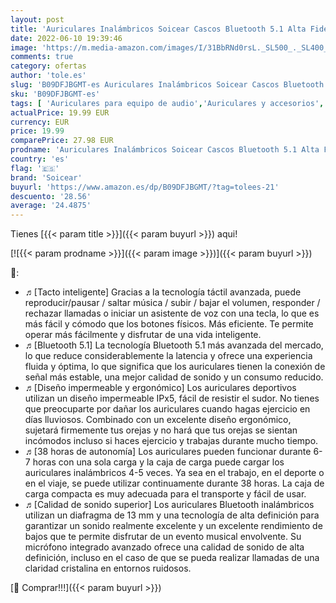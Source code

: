```yaml
---
layout: post
title: 'Auriculares Inalámbricos Soicear Cascos Bluetooth 5.1 Alta Fidelidad Estéreo Con Micrófono 38 Horas De Reproducción Control Táctil IPX5 Impermeable Apto Para IPhone Samsung Huawei Xiaomi Blanco'
date: 2022-06-10 19:39:46
image: 'https://m.media-amazon.com/images/I/31BbRNd0rsL._SL500_._SL400_.jpg'
comments: true
category: ofertas
author: 'tole.es'
slug: 'B09DFJBGMT-es Auriculares Inalámbricos Soicear Cascos Bluetooth 5.1 Alta...'
sku: 'B09DFJBGMT-es'
tags: [ 'Auriculares para equipo de audio','Auriculares y accesorios','Electrónica','iphone','soicear','🇪🇸', ]
actualPrice: 19.99 EUR
currency: EUR
price: 19.99
comparePrice: 27.98 EUR
prodname: 'Auriculares Inalámbricos Soicear Cascos Bluetooth 5.1 Alta Fidelidad Estéreo Con Micrófono 38 Horas De Reproducción Control Táctil IPX5 Impermeable Apto Para IPhone Samsung Huawei Xiaomi Blanco'
country: 'es'
flag: '🇪🇸'
brand: 'Soicear'
buyurl: 'https://www.amazon.es/dp/B09DFJBGMT/?tag=tolees-21'
descuento: '28.56'
average: '24.4875'
---
```


Tienes [{{< param title >}}]({{< param buyurl >}}) aqui!

[![{{< param prodname >}}]({{< param image >}})]({{< param buyurl >}})

🔎:

- ♬[Tacto inteligente] Gracias a la tecnología táctil avanzada, puede reproducir/pausar / saltar música / subir / bajar el volumen, responder / rechazar llamadas o iniciar un asistente de voz con una tecla, lo que es más fácil y cómodo que los botones físicos. Más eficiente. Te permite operar más fácilmente y disfrutar de una vida inteligente.
- ♬[Bluetooth 5.1] La tecnología Bluetooth 5.1 más avanzada del mercado, lo que reduce considerablemente la latencia y ofrece una experiencia fluida y óptima, lo que significa que los auriculares tienen la conexión de señal más estable, una mejor calidad de sonido y un consumo reducido.
- ♬[Diseño impermeable y ergonómico] Los auriculares deportivos utilizan un diseño impermeable IPx5, fácil de resistir el sudor. No tienes que preocuparte por dañar los auriculares cuando hagas ejercicio en días lluviosos. Combinado con un excelente diseño ergonómico, sujetará firmemente tus orejas y no hará que tus orejas se sientan incómodos incluso si haces ejercicio y trabajas durante mucho tiempo.
- ♬[38 horas de autonomía] Los auriculares pueden funcionar durante 6-7 horas con una sola carga y la caja de carga puede cargar los auriculares inalámbricos 4-5 veces. Ya sea en el trabajo, en el deporte o en el viaje, se puede utilizar continuamente durante 38 horas. La caja de carga compacta es muy adecuada para el transporte y fácil de usar.
- ♬[Calidad de sonido superior] Los auriculares Bluetooth inalámbricos utilizan un diafragma de 13 mm y una tecnología de alta definición para garantizar un sonido realmente excelente y un excelente rendimiento de bajos que te permite disfrutar de un evento musical envolvente. Su micrófono integrado avanzado ofrece una calidad de sonido de alta definición, incluso en el caso de que se pueda realizar llamadas de una claridad cristalina en entornos ruidosos.

[🛒 Comprar!!!]({{< param buyurl >}})
